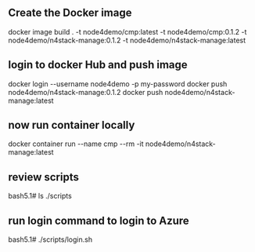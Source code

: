 ## Create the Docker image
docker image build . -t node4demo/cmp:latest -t node4demo/cmp:0.1.2 -t node4demo/n4stack-manage:0.1.2 -t node4demo/n4stack-manage:latest

## login to docker Hub and push image
docker login --username node4demo -p my-password
docker push node4demo/n4stack-manage:0.1.2
docker push node4demo/n4stack-manage:latest

## now run container locally
docker container run --name cmp --rm -it node4demo/n4stack-manage:latest

## review scripts
bash5.1# ls ./scripts

## run login command to login to Azure
bash5.1# ./scripts/login.sh

